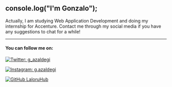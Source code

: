 ## console.log("I'm Gonzalo");
<p>
Actually, I am studying Web Application Development and doing my internship for Accenture. Contact me through my social media if you have any suggestions to chat for a while!
</p>

----------


#### You can follow me on:
 

[![Twitter: g_azaldegi](https://img.shields.io/twitter/follow/g_azaldegi?style=social)](https://twitter.com/g_azaldegi) 

[![Instagram: g.azaldegi](https://img.shields.io/badge/g.azaldegi-grey?style=flat-square&logo=Instagram&logoColor=white&link=https://www.instagram.com/g.azaldegi/)](https://www.instagram.com/g.azaldegi/)


[![GitHub LaloruHub](https://img.shields.io/github/followers/laloruhub?label=follow&style=social)](https://github.com/LaloruHub)
